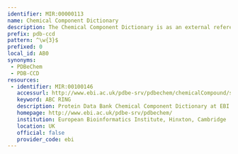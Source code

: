 ```yaml
---
identifier: MIR:00000113
name: Chemical Component Dictionary
description: The Chemical Component Dictionary is as an external reference file describing all residue and small molecule components found in Protein Data Bank entries. It contains detailed chemical descriptions for standard and modified amino acids/nucleotides, small molecule ligands, and solvent molecules. Each chemical definition includes descriptions of chemical properties such as stereochemical assignments, aromatic bond assignments, idealized coordinates, chemical descriptors (SMILES & InChI), and systematic chemical names.
prefix: pdb-ccd
pattern: ^\w{3}$
prefixed: 0
local_id: AB0
synonyms:
 - PDBeChem
 - PDB-CCD
resources:
 - identifier: MIR:00100146
   accessurl: http://www.ebi.ac.uk/pdbe-srv/pdbechem/chemicalCompound/show/${lid}
   keyword: ABC RING
   description: Protein Data Bank Chemical Component Dictionary at EBI
   homepage: http://www.ebi.ac.uk/pdbe-srv/pdbechem/
   institution: European Bioinformatics Institute, Hinxton, Cambridge
   location: UK
   official: false
   provider_code: ebi
---
```

